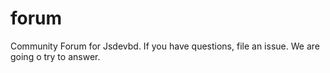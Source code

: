 # forum
Community Forum for Jsdevbd. 
If you have questions, file an issue. We are going o try to answer.
